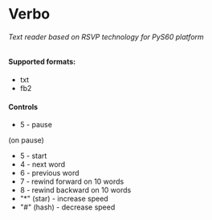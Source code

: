 # Verbo
###### Text reader based on RSVP technology for PyS60 platform

#### Supported formats:
- txt
- fb2

#### Controls
- 5 - pause

(on pause)
- 5 - start
- 4 - next word
- 6 - previous word
- 7 - rewind forward on 10 words
- 8 - rewind backward on 10 words
- "*" (star) - increase speed
- "#" (hash) - decrease speed